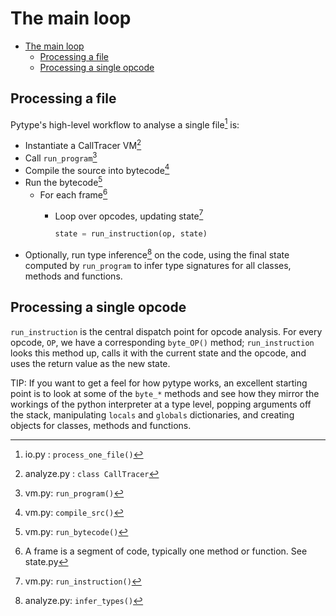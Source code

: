 # The main loop

<!--ts-->
   * [The main loop](#the-main-loop)
      * [Processing a file](#processing-a-file)
      * [Processing a single opcode](#processing-a-single-opcode)

<!-- Added by: rechen, at: 2020-03-11T17:04-07:00 -->

<!--te-->

## Processing a file

Pytype's high-level workflow to analyse a single file[^process-one-file] is:

* Instantiate a CallTracer VM[^calltracer]
* Call `run_program`[^run-program]
* Compile the source into bytecode[^compile-src]
* Run the bytecode[^run-bytecode]
    * For each frame[^frame]
        * Loop over opcodes, updating state[^run-instruction]

          ```python
          state = run_instruction(op, state)
          ```
* Optionally, run type inference[^infer-types] on the code, using the final
  state computed by `run_program` to infer type signatures for all classes,
  methods and functions.

## Processing a single opcode

`run_instruction` is the central dispatch point for opcode analysis. For every
opcode, `OP`, we have a corresponding `byte_OP()` method; `run_instruction`
looks this method up, calls it with the current state and the opcode, and uses
the return value as the new state.

TIP: If you want to get a feel for how pytype works, an excellent
starting point is to look at some of the `byte_*` methods and see how they
mirror the workings of the python interpreter at a type level, popping arguments
off the stack, manipulating `locals` and `globals` dictionaries, and creating
objects for classes, methods and functions.

[^process-one-file]: io.py : `process_one_file()`
[^run-program]: vm.py: `run_program()`
[^calltracer]: analyze.py : `class CallTracer`
[^compile-src]: vm.py: `compile_src()`
[^run-bytecode]: vm.py: `run_bytecode()`
[^frame]: A frame is a segment of code, typically one method or function. See
  state.py
[^run-instruction]: vm.py: `run_instruction()`
[^infer-types]: analyze.py: `infer_types()`
